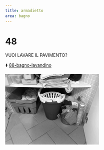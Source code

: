 ```yaml
---
title: armadietto
area: bagno
---
```

# 48
VUOI LAVARE IL PAVIMENTO?

⬇️ [88-bagno-lavandino](88-bagno-lavandino.md)

![foto_140](../_assets/preview/foto_140.jpg)